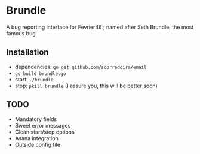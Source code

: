 Brundle
=======

A bug reporting interface for Fevrier46 ; named after Seth Brundle, the most famous bug.

Installation
------------

* dependencies: `go get github.com/scorredoira/email`
* `go build brundle.go`
* start: `./brundle`
* stop: `pkill brundle` (I assure you, this will be better soon)

TODO
----

* Mandatory fields
* Sweet error messages
* Clean start/stop options
* Asana integration
* Outside config file
